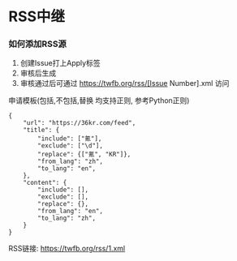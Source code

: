 # RSS中继

### 如何添加RSS源

1. 创建Issue打上Apply标签
2. 审核后生成
3. 审核通过后可通过 https://twfb.org/rss/[Issue Number].xml 访问


申请模板(包括,不包括,替换 均支持正则, 参考Python正则)

    {
        "url": "https://36kr.com/feed",
        "title": {
            "include": ["氪"],
            "exclude": ["\d"],
            "replace": {["氪", "KR"]},
            "from_lang": "zh",
            "to_lang": "en",
        },
        "content": {
            "include": [],
            "exclude": [],
            "replace": {},
            "from_lang": "en",
            "to_lang": "zh",
        }
    }

RSS链接: https://twfb.org/rss/1.xml

